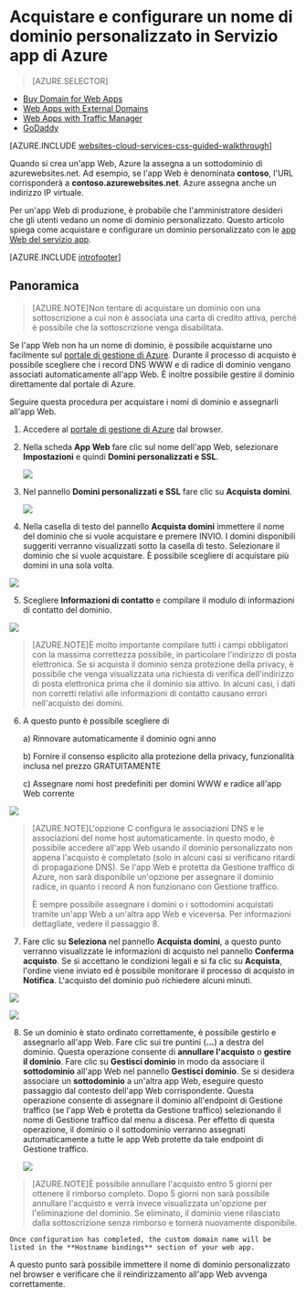
<properties
	pageTitle="Come acquistare un nome di dominio personalizzato nelle app Web di Servizio app di Azure"
	description="Informazioni su come acquistare un nome di dominio personalizzato con un'app Web in Servizio app di Azure."
	services="app-service\web"
	documentationCenter=""
	authors="MikeWasson"
	manager="wpickett"
	editor=""/>

<tags
	ms.service="app-service-web"
	ms.workload="web"
	ms.tgt_pltfrm="na"
	ms.devlang="na"
	ms.topic="article"
	ms.date="08/31/2015"
	ms.author="mwasson"/>

# Acquistare e configurare un nome di dominio personalizzato in Servizio app di Azure

> [AZURE.SELECTOR]
- [Buy Domain for Web Apps](custom-dns-web-site-buydomains-web-app.md)
- [Web Apps with External Domains](web-sites-custom-domain-name.md)
- [Web Apps with Traffic Manager](web-sites-traffic-manager-custom-domain-name.md)
- [GoDaddy](web-sites-godaddy-custom-domain-name.md)




[AZURE.INCLUDE [websites-cloud-services-css-guided-walkthrough](../../includes/websites-cloud-services-css-guided-walkthrough.md)]

Quando si crea un'app Web, Azure la assegna a un sottodominio di azurewebsites.net. Ad esempio, se l'app Web è denominata **contoso**, l'URL corrisponderà a **contoso.azurewebsites.net**. Azure assegna anche un indirizzo IP virtuale.

Per un'app Web di produzione, è probabile che l'amministratore desideri che gli utenti vedano un nome di dominio personalizzato. Questo articolo spiega come acquistare e configurare un dominio personalizzato con le [app Web del servizio app](http://go.microsoft.com/fwlink/?LinkId=529714).

[AZURE.INCLUDE [introfooter](../../includes/custom-dns-web-site-intro-notes.md)]


## Panoramica

> [AZURE.NOTE]Non tentare di acquistare un dominio con una sottoscrizione a cui non è associata una carta di credito attiva, perché è possibile che la sottoscrizione venga disabilitata.

Se l'app Web non ha un nome di dominio, è possibile acquistarne uno facilmente sul [portale di gestione di Azure](https://portal.azure.com). Durante il processo di acquisto è possibile scegliere che i record DNS WWW e di radice di dominio vengano associati automaticamente all'app Web. È inoltre possibile gestire il dominio direttamente dal portale di Azure.


Seguire questa procedura per acquistare i nomi di dominio e assegnarli all'app Web.

1. Accedere al [portale di gestione di Azure](https://portal.azure.com) dal browser.

2. Nella scheda **App Web** fare clic sul nome dell'app Web, selezionare **Impostazioni** e quindi **Domini personalizzati e SSL**.

	![](./media/custom-dns-web-site-buydomains-web-app/dncmntask-cname-6.png)

3. Nel pannello **Domini personalizzati e SSL** fare clic su **Acquista domini**.

	![](./media/custom-dns-web-site-buydomains-web-app/dncmntask-cname-buydomains-1.png)

4. Nella casella di testo del pannello **Acquista domini** immettere il nome del dominio che si vuole acquistare e premere INVIO. I domini disponibili suggeriti verranno visualizzati sotto la casella di testo. Selezionare il dominio che si vuole acquistare. È possibile scegliere di acquistare più domini in una sola volta.

  ![](./media/custom-dns-web-site-buydomains-web-app/dncmntask-cname-buydomains-2.png)

5. Scegliere **Informazioni di contatto** e compilare il modulo di informazioni di contatto del dominio.

  ![](./media/custom-dns-web-site-buydomains-web-app/dncmntask-cname-buydomains-3.png)

> [AZURE.NOTE]È molto importante compilare tutti i campi obbligatori con la massima correttezza possibile, in particolare l'indirizzo di posta elettronica. Se si acquista il dominio senza protezione della privacy, è possibile che venga visualizzata una richiesta di verifica dell'indirizzo di posta elettronica prima che il dominio sia attivo. In alcuni casi, i dati non corretti relativi alle informazioni di contatto causano errori nell'acquisto dei domini.

6. A questo punto è possibile scegliere di

	a) Rinnovare automaticamente il dominio ogni anno
	
	b) Fornire il consenso esplicito alla protezione della privacy, funzionalità inclusa nel prezzo GRATUITAMENTE
	
	c) Assegnare nomi host predefiniti per domini WWW e radice all'app Web corrente

  ![](./media/custom-dns-web-site-buydomains-web-app/dncmntask-cname-buydomains-2.5.png)
  
> [AZURE.NOTE]L'opzione C configura le associazioni DNS e le associazioni del nome host automaticamente. In questo modo, è possibile accedere all'app Web usando il dominio personalizzato non appena l'acquisto è completato (solo in alcuni casi si verificano ritardi di propagazione DNS). Se l'app Web è protetta da Gestione traffico di Azure, non sarà disponibile un'opzione per assegnare il dominio radice, in quanto i record A non funzionano con Gestione traffico.
>
>È sempre possibile assegnare i domini o i sottodomini acquistati tramite un'app Web a un'altra app Web e viceversa. Per informazioni dettagliate, vedere il passaggio 8.

	
7. Fare clic su **Seleziona** nel pannello **Acquista domini**, a questo punto verranno visualizzate le informazioni di acquisto nel pannello **Conferma acquisto**. Se si accettano le condizioni legali e si fa clic su **Acquista**, l'ordine viene inviato ed è possibile monitorare il processo di acquisto in **Notifica**. L'acquisto del dominio può richiedere alcuni minuti. 

  ![](./media/custom-dns-web-site-buydomains-web-app/dncmntask-cname-buydomains-4.png)

  ![](./media/custom-dns-web-site-buydomains-web-app/dncmntask-cname-buydomains-5.png)

8. Se un dominio è stato ordinato correttamente, è possibile gestirlo e assegnarlo all'app Web. Fare clic sui tre puntini (**...**) a destra del dominio. Questa operazione consente di **annullare l'acquisto** o **gestire il dominio**. Fare clic su **Gestisci dominio** in modo da associare il **sottodominio** all'app Web nel pannello **Gestisci dominio**. Se si desidera associare un **sottodominio** a un'altra app Web, eseguire questo passaggio dal contesto dell'app Web corrispondente. Questa operazione consente di assegnare il dominio all'endpoint di Gestione traffico (se l'app Web è protetta da Gestione traffico) selezionando il nome di Gestione traffico dal menu a discesa. Per effetto di questa operazione, il dominio o il sottodominio verranno assegnati automaticamente a tutte le app Web protette da tale endpoint di Gestione traffico. 

	![](./media/custom-dns-web-site-buydomains-web-app/dncmntask-cname-buydomains-6.png)

> [AZURE.NOTE]È possibile annullare l'acquisto entro 5 giorni per ottenere il rimborso completo. Dopo 5 giorni non sarà possibile annullare l'acquisto e verrà invece visualizzata un'opzione per l'eliminazione del dominio. Se eliminato, il dominio viene rilasciato dalla sottoscrizione senza rimborso e tornerà nuovamente disponibile.

	Once configuration has completed, the custom domain name will be listed in the **Hostname bindings** section of your web app.

A questo punto sarà possibile immettere il nome di dominio personalizzato nel browser e verificare che il reindirizzamento all'app Web avvenga correttamente.
 

<!---HONumber=September15_HO1-->